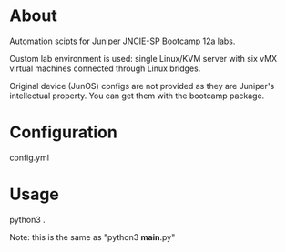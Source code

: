 About
=====

Automation scipts for Juniper JNCIE-SP Bootcamp 12a labs.


Custom lab environment is used: single Linux/KVM server with six vMX virtual machines connected through Linux bridges.
 
Original device (JunOS) configs are not provided as they are Juniper's intellectual property. 
You can get them with the bootcamp package.


Configuration
=============

config.yml


Usage
============

python3 .

Note: this is the same as "python3 __main__.py" 
